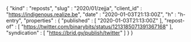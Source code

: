 {
  "kind" : "reposts",
  "slug" : "2020/01/zejja",
  "client_id" : "https://indigenous.realize.be",
  "date" : "2020-01-03T21:13:00Z",
  "h" : "h-entry",
  "properties" : {
    "published" : [ "2020-01-03T21:13:00Z" ],
    "repost-of" : [ "https://twitter.com/binarybits/status/1213185071391367168" ],
    "syndication" : [ "https://brid.gy/publish/twitter" ]
  }
}
